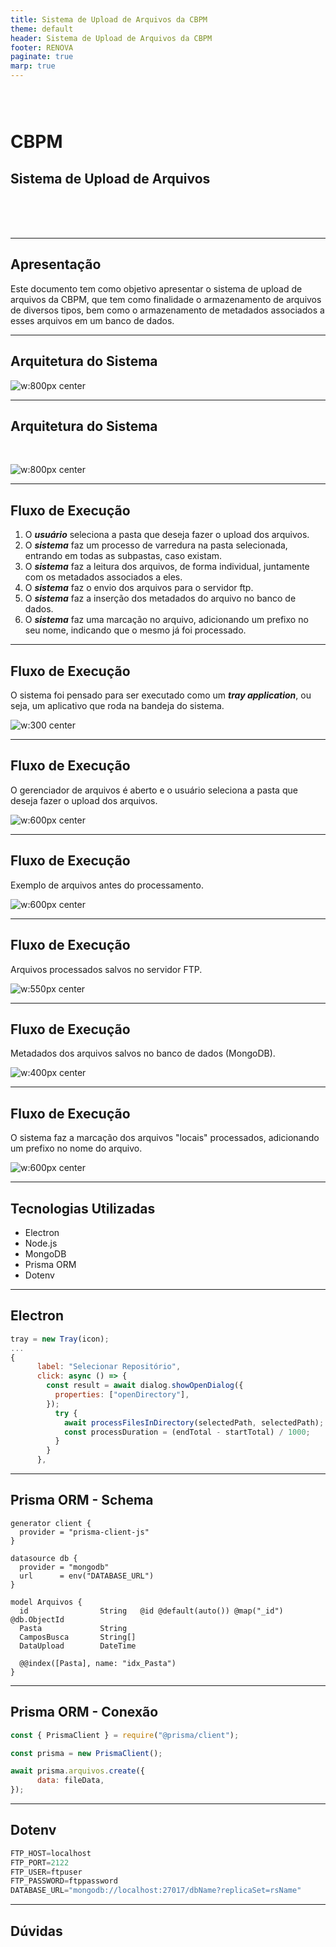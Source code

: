 ```yaml
---
title: Sistema de Upload de Arquivos da CBPM
theme: default
header: Sistema de Upload de Arquivos da CBPM
footer: RENOVA
paginate: true
marp: true
---
```

<!-- markdownlint-disable MD025 MD033 MD003 MD024 -->

<style>
img[alt~="center"] {
  display: block;
  margin: 0 auto;
}
</style>

# CBPM

## Sistema de Upload de Arquivos

<br/>
<br/>
<br/>

<style scoped>
h1 {
    padding-top: 1.5em;
}
</style>

---

## Apresentação

Este documento tem como objetivo apresentar o sistema de upload de arquivos da CBPM, que tem como finalidade o armazenamento de arquivos de diversos tipos, bem como o armazenamento de metadados associados a esses arquivos em um banco de dados.

---

## Arquitetura do Sistema

<!-- Imagem da Arquitetura do Sistema -->

![w:800px center](./img/diagrama.png)

---

## Arquitetura do Sistema

<br>

![w:800px center](./img/fluxo_execucao.png)

---

## Fluxo de Execução

1. O ***usuário*** seleciona a pasta que deseja fazer o upload dos arquivos.
2. O ***sistema*** faz um processo de varredura na pasta selecionada, entrando em todas as subpastas, caso existam.
3. O ***sistema*** faz a leitura dos arquivos, de forma individual, juntamente com os metadados associados a eles.
4. O ***sistema*** faz o envio dos arquivos para o servidor ftp.
5. O ***sistema*** faz a inserção dos metadados do arquivo no banco de dados.
6. O ***sistema*** faz uma marcação no arquivo, adicionando um prefixo no seu nome, indicando que o mesmo já foi processado.

---

## Fluxo de Execução

<!-- O sistema foi pensado para ser executado em um ambiente *headless*, ou seja, sem a necessidade de interação com o usuário. O sistema é executado em *background*, de forma automática, sem a necessidade de intervenção humana. -->

O sistema foi pensado para ser executado como um ***tray application***, ou seja, um aplicativo que roda na bandeja do sistema.

![w:300 center](./img/fluxo_execucao01.png)

---

## Fluxo de Execução

O gerenciador de arquivos é aberto e o usuário seleciona a pasta que deseja fazer o upload dos arquivos.

![w:600px center](./img/fluxo_execucao02.png)

---

## Fluxo de Execução

Exemplo de arquivos antes do processamento.

![w:600px center](./img/fluxo_execucao03.png)

---

## Fluxo de Execução

Arquivos processados salvos no servidor FTP.

![w:550px center](./img/fluxo_execucao05.png)

---

## Fluxo de Execução

Metadados dos arquivos salvos no banco de dados (MongoDB).

![w:400px center](./img/fluxo_execucao06.png)

---

## Fluxo de Execução

O sistema faz a marcação dos arquivos "locais" processados, adicionando um prefixo no nome do arquivo.

![w:600px center](./img/fluxo_execucao04.png)

---

## Tecnologias Utilizadas

- Electron
- Node.js
- MongoDB
- Prisma ORM
- Dotenv

---

## Electron

```js
tray = new Tray(icon);
...
{
      label: "Selecionar Repositório",
      click: async () => {
        const result = await dialog.showOpenDialog({
          properties: ["openDirectory"],
        });
          try {
            await processFilesInDirectory(selectedPath, selectedPath);
            const processDuration = (endTotal - startTotal) / 1000;
          }
        }
      },
```

---

## Prisma ORM - Schema

```prisma
generator client {
  provider = "prisma-client-js"
}

datasource db {
  provider = "mongodb"
  url      = env("DATABASE_URL")
}

model Arquivos {
  id                String   @id @default(auto()) @map("_id") @db.ObjectId
  Pasta             String
  CamposBusca       String[]
  DataUpload        DateTime

  @@index([Pasta], name: "idx_Pasta")
}
```

---

## Prisma ORM - Conexão

```js
const { PrismaClient } = require("@prisma/client");

const prisma = new PrismaClient();

await prisma.arquivos.create({
      data: fileData,
});

```

---

## Dotenv

```js
FTP_HOST=localhost
FTP_PORT=2122
FTP_USER=ftpuser
FTP_PASSWORD=ftppassword
DATABASE_URL="mongodb://localhost:27017/dbName?replicaSet=rsName"
```

---

## Dúvidas
